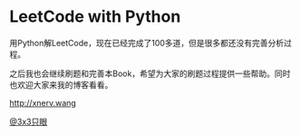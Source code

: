 # LeetCode with Python

用Python解LeetCode，现在已经完成了100多道，但是很多都还没有完善分析过程。

之后我也会继续刷题和完善本Book，希望为大家的刷题过程提供一些帮助。同时也欢迎大家来我的博客看看。

http://xnerv.wang

[@3x3只眼](http://i.xnerv.wang)